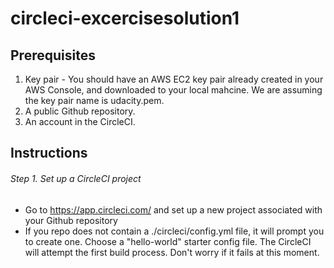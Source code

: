 # circleci-excercisesolution1
## Prerequisites
1. Key pair - You should have an AWS EC2 key pair already created in your AWS Console, and downloaded to your local mahcine. We are assuming the key pair name is udacity.pem.
2. A public Github repository.
3. An account in the CircleCI.

## Instructions
###### Step 1. Set up a CircleCI project
* Go to https://app.circleci.com/ and set up a new project associated with your Github repository
* If you repo does not contain a ./circleci/config.yml file, it will prompt you to create one. Choose a "hello-world" starter config file. The CircleCI      will attempt the first build process. Don't worry if it fails at this moment.
